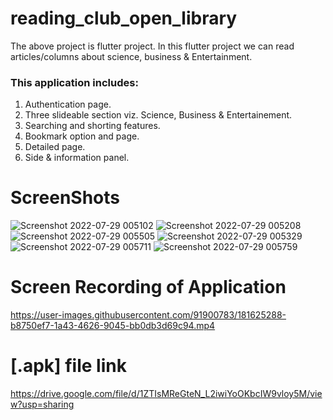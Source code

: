 # reading_club_open_library

The above project is flutter project.
In this flutter project we can read articles/columns about science, business & Entertainment.

### **This application includes:**
1) Authentication page.
2) Three slideable section viz. Science, Business & Entertainement.
4) Searching and shorting features.
3) Bookmark option and page.
4) Detailed page.
5) Side & information panel.

# ScreenShots

![Screenshot 2022-07-29 005102](https://user-images.githubusercontent.com/91900783/181628163-cec66086-08a9-4d94-bc6e-27b3ec0e0e10.png)
![Screenshot 2022-07-29 005208](https://user-images.githubusercontent.com/91900783/181628129-83179e49-5532-4fe9-a46f-87dbabebd81f.png)
![Screenshot 2022-07-29 005505](https://user-images.githubusercontent.com/91900783/181628153-59bc211e-d995-4e65-a706-79726de20b80.png)
![Screenshot 2022-07-29 005329](https://user-images.githubusercontent.com/91900783/181628140-e8e60054-bbfe-4845-9b83-e198c3b245af.png)
![Screenshot 2022-07-29 005711](https://user-images.githubusercontent.com/91900783/181628155-645c1cc0-1cda-4dd4-b671-8bbc0fbe7266.png)
![Screenshot 2022-07-29 005759](https://user-images.githubusercontent.com/91900783/181628158-2dfad527-69dc-404e-bbd4-60624b50da03.png)


# Screen Recording of Application
https://user-images.githubusercontent.com/91900783/181625288-b8750ef7-1a43-4626-9045-bb0db3d69c94.mp4

# [.apk] file link

https://drive.google.com/file/d/1ZTIsMReGteN_L2iwiYoOKbcIW9vloy5M/view?usp=sharing

